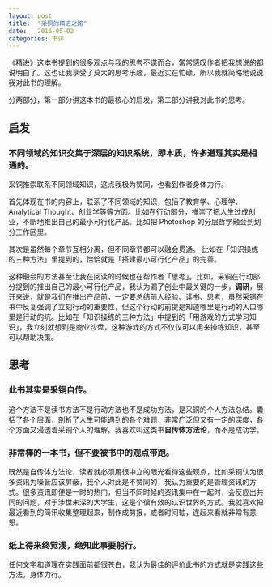 ```yaml
---
layout: post
title:  "采铜的精进之路"
date:   2016-05-02
categories: 书评
---
```


《精进》这本书提到的很多观点与我的思考不谋而合，常常感叹作者把我想说的都说明白了。这也让我享受了莫大的思考乐趣，最近实在忙碌，所以我就简略地说说我对此书的理解。

分两部分，第一部分讲这本书的最核心的启发，第二部分讲我对此书的思考。

## 启发
### 不同领域的知识交集于深层的知识系统，即本质，许多道理其实是相通的。
采铜推崇联系不同领域知识，这点我极为赞同，也看到作者身体力行。

首先体现在书的内容上，联系了不同领域的知识，包括了教育学、心理学、Analytical Thought、创业学等等方面。比如在行动部分，推崇了把人生过成创业，不断地推出自己的最小可行化产品。比如把 Photoshop 的分层哲学融会到划分工作区里。

其次是虽然每个章节互相分离，但不同章节都可以融会贯通。 比如在「知识操练的三种方法」里提到的，恰恰就是「搭建最小可行化产品」的完善。

这种融会的方法甚至让我在阅读的时候也在帮作者「思考」。比如，采铜在行动部分提到的推出自己的最小可行化产品，我认为漏了创业中最关键的一步，**调研**，展开来说，就是我们在推出产品前，一定要总结前人经验、读书、思考，虽然采铜在书中反复强调了立刻行动的重要性，但这个行动的前提是知道哪里是行动的入口哪里是行动的坑。比如在「知识操练的三种方法」中提到的「用游戏的方式学习知识」，我立刻就想到是商业沙盘，这种游戏的方式不仅仅可以用来操练知识，甚至可以帮助决策。

## 思考
### 此书其实是采铜自传。
这个方法不是读书方法不是行动方法也不是成功方法，是采铜的个人方法总结。囊括了各个层面，剖析了人生可能遇到的各个难题，非常广泛但又有一定的深度，各个方面又浸透着采铜个人的理解。我喜欢叫这类书**自传体方法论**，而不是成功学。

### 非常棒的一本书，但不要被书中的观点带跑。
既然是自传体方法论，读者就必须用很中立的眼光看待这些观点，比如采铜认为很多资讯为噪音应该屏蔽，我个人对此是不赞同的，我认为重要的是管理资讯的方式。很多资讯即便是一时的热门，但当不同时候的资讯集中在一起时，会反应出共同的问题，对于涉世未深的大学生，这是个很有效的认识世界的方式。我就喜欢把最近看到的简讯收集整理起来，制作成剪报，或者时间轴，连起来看就非常有意思。

### 纸上得来终觉浅，绝知此事要躬行。
任何文字和道理在实践面前都很苍白，我认为最佳的评价此书的方式就是实践这些方法，身体力行。